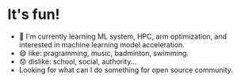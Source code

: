 # It's fun!
* 🌱 I'm currently learning ML system, HPC, arm optimization, and interested in machine learning model acceleration.
* 😄 like: pragramming, music, badminton, swimming.
* 😟 dislike: school, social, authority...
* Looking for what can I do something for open source community.
<!--
**steelONIONknight/steelONIONknight** is a ✨ _special_ ✨ repository because its `README.md` (this file) appears on your GitHub profile.

Here are some ideas to get you started:

- 🔭 I’m currently working on ...
- 🌱 I’m currently learning ...
- 👯 I’m looking to collaborate on ...
- 🤔 I’m looking for help with ...
- 💬 Ask me about ...
- 📫 How to reach me: ...
- 😄 Pronouns: ...
- ⚡ Fun fact: ...
-->
